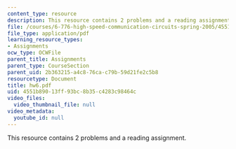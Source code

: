 ```yaml
---
content_type: resource
description: This resource contains 2 problems and a reading assignment.
file: /courses/6-776-high-speed-communication-circuits-spring-2005/4551b89013ff93bc8b35c4283c98464c_hw6.pdf
file_type: application/pdf
learning_resource_types:
- Assignments
ocw_type: OCWFile
parent_title: Assignments
parent_type: CourseSection
parent_uid: 2b363215-a4c8-76ca-c79b-59d21fe2c5b8
resourcetype: Document
title: hw6.pdf
uid: 4551b890-13ff-93bc-8b35-c4283c98464c
video_files:
  video_thumbnail_file: null
video_metadata:
  youtube_id: null
---
```

This resource contains 2 problems and a reading assignment.

